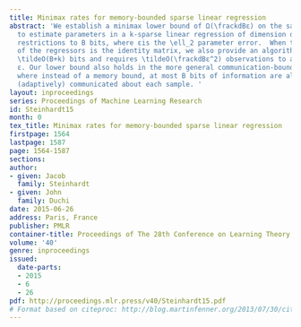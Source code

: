 ```yaml
---
title: Minimax rates for memory-bounded sparse linear regression
abstract: 'We establish a minimax lower bound of Ω(\frackdBε) on the sample size needed
  to estimate parameters in a k-sparse linear regression of dimension d under memory
  restrictions to B bits, where εis the \ell_2 parameter error.  When the covariance
  of the regressors is the identity matrix, we also provide an algorithm that uses
  \tildeO(B+k) bits and requires \tildeO(\frackdBε^2) observations to achieve error
  ε. Our lower bound also holds in the more general communication-bounded setting,
  where instead of a memory bound, at most B bits of information are allowed to be
  (adaptively) communicated about each sample. '
layout: inproceedings
series: Proceedings of Machine Learning Research
id: Steinhardt15
month: 0
tex_title: Minimax rates for memory-bounded sparse linear regression
firstpage: 1564
lastpage: 1587
page: 1564-1587
sections: 
author:
- given: Jacob
  family: Steinhardt
- given: John
  family: Duchi
date: 2015-06-26
address: Paris, France
publisher: PMLR
container-title: Proceedings of The 28th Conference on Learning Theory
volume: '40'
genre: inproceedings
issued:
  date-parts:
  - 2015
  - 6
  - 26
pdf: http://proceedings.mlr.press/v40/Steinhardt15.pdf
# Format based on citeproc: http://blog.martinfenner.org/2013/07/30/citeproc-yaml-for-bibliographies/
---
```

